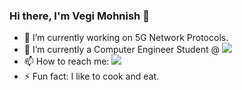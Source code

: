 ### Hi there, I'm Vegi Mohnish 👋

- 🔭 I’m currently working on 5G Network Protocols.
- 🌱 I’m currently a Computer Engineer Student @ <img src="http://iiitdm.ac.in/" />
- 📫 How to reach me: <img src="https://www.linkedin.com/in/vegi-mohnish-885b2514a/" /> 
- ⚡ Fun fact: I like to cook and eat.

